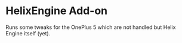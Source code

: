 # HelixEngine Add-on

Runs some tweaks for the OnePlus 5 which are not handled but Helix Engine itself (yet).
